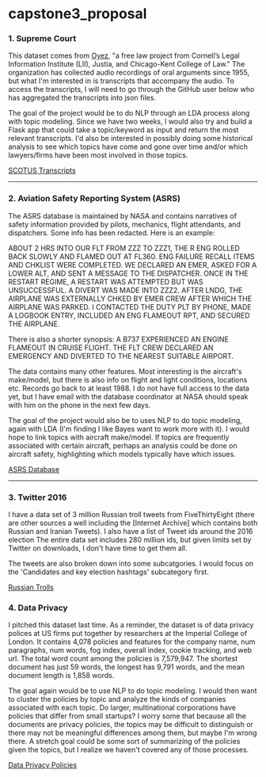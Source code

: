 # capstone3_proposal


### 1. Supreme Court

This dataset comes from [Oyez](https://www.oyez.org/), "a free law project from Cornell’s Legal Information Institute (LII), Justia, and Chicago-Kent College of Law." The organization has collected audio recordings of oral arguments since 1955, but what I'm interested in is transcripts that accompany the audio. To access the transcripts, I will need to go through the GitHub user below who has aggregated the transcripts into json files. 

The goal of the project would be to do NLP through an LDA process along with topic modeling. Since we have two weeks, I would also try and build a Flask app that could take a topic/keyword as input and return the most relevant transcripts. I'd also be interested in possibly doing some historical analysis to see which topics have come and gone over time and/or which lawyers/firms have been most involved in those topics.

[SCOTUS Transcripts](https://github.com/walkerdb/supreme_court_transcripts/)

---

### 2. Aviation Safety Reporting System (ASRS)

The ASRS database is maintained by NASA and contains narratives of safety information provided by pilots, mechanics, flight attendants, and dispatchers. Some info has been redacted. Here is an example:

ABOUT 2 HRS INTO OUR FLT FROM ZZZ TO ZZZ1, THE R ENG ROLLED BACK SLOWLY AND FLAMED OUT AT FL360. ENG FAILURE RECALL ITEMS AND CHKLIST WERE COMPLETED. WE DECLARED AN EMER, ASKED FOR A LOWER ALT, AND SENT A MESSAGE TO THE DISPATCHER. ONCE IN THE RESTART REGIME, A RESTART WAS ATTEMPTED BUT WAS UNSUCCESSFUL. A DIVERT WAS MADE INTO ZZZ2. AFTER LNDG, THE AIRPLANE WAS EXTERNALLY CHKED BY EMER CREW AFTER WHICH THE AIRPLANE WAS PARKED. I CONTACTED THE DUTY PLT BY PHONE, MADE A LOGBOOK ENTRY, INCLUDED AN ENG FLAMEOUT RPT, AND SECURED THE AIRPLANE.

There is also a shorter synopsis: A B737 EXPERIENCED AN ENGINE FLAMEOUT IN CRUISE FLIGHT. THE FLT CREW DECLARED AN EMERGENCY AND DIVERTED TO THE NEAREST SUITABLE AIRPORT.

The data contains many other features. Most interesting is the aircraft's make/model, but there is also info on flight and light conditions, locations etc. Records go back to at least 1988. I do not have full access to the data yet, but I have email with the database coordinator at NASA should speak with him on the phone in the next few days. 

The goal of the project would also be to uses NLP to do topic modeling, again with LDA (I'm finding I like Bayes want to work more with it). I would hope to link topics with aircraft make/model. If topics are frequently associated with certain aircraft, perhaps an analysis could be done on aircraft safety, highlighting which models typically have which issues. 

[ASRS Database](https://asrs.arc.nasa.gov/search/database.html)

---

### 3. Twitter 2016

I have a data set of 3 million Russian troll tweets from FiveThirtyEight (there are other sources a well including the [Internet Archive] which contains both Russian and Iranian Tweets). I also have a list of Tweet ids around the 2016 election The entire data set includes 280 million ids, but given limits set by Twitter on downloads, I don't have time to get them all.   

The tweets are also broken down into some subcatgories. I would focus on the 'Candidates and key election hashtags' subcategory first. 


[Russian Trolls](https://github.com/fivethirtyeight/russian-troll-tweets/)

### 4. Data Privacy

I pitched this dataset last time. As a reminder, the dataset is of data privacy polices at US firms put together by researchers at the Imperial College of London.  It contains 4,078 policies and features for the company name, num paragraphs, num words, fog index, overall index, cookie tracking, and web url. The total word count among the policies is 7,579,947. The shortest document has just 59 words, the longest has 9,791 words, and the mean document length is 1,858 words.  

The goal again would be to use NLP to do topic modeling. I would then want to cluster the policies by topic and analyze the kinds of companies associated with each topic. Do larger, multinational corporations have policies that differ from small startups? I worry some that because all the documents are privacy policies, the topics may be difficult to distinguish or there may not be meaningful differences among them, but maybe I'm wrong there. A stretch goal could be some sort of summarizing of the policies given the topics, but I realize we haven't covered any of those processes.   

[Data Privacy Policies](https://github.com/ansgarw/privacy)

